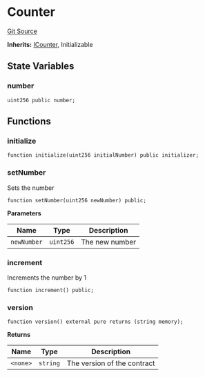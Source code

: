 # Counter
[Git Source](https://github.com/0xPolygon/foundry-template/blob/55b07186cd4779cbe55cc2f262f992aeabaf34ad/src/Counter.sol)

**Inherits:**
[ICounter](/docs/autogen/src/src/interface/ICounter.sol/interface.ICounter.md), Initializable


## State Variables
### number

```solidity
uint256 public number;
```


## Functions
### initialize


```solidity
function initialize(uint256 initialNumber) public initializer;
```

### setNumber

Sets the number


```solidity
function setNumber(uint256 newNumber) public;
```
**Parameters**

|Name|Type|Description|
|----|----|-----------|
|`newNumber`|`uint256`|The new number|


### increment

Increments the number by 1


```solidity
function increment() public;
```

### version


```solidity
function version() external pure returns (string memory);
```
**Returns**

|Name|Type|Description|
|----|----|-----------|
|`<none>`|`string`|The version of the contract|


